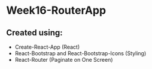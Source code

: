 # Week16-RouterApp

## Created using:
- Create-React-App (React)
- React-Bootstrap and React-Bootstrap-Icons (Styling)
- React-Router (Paginate on One Screen)
